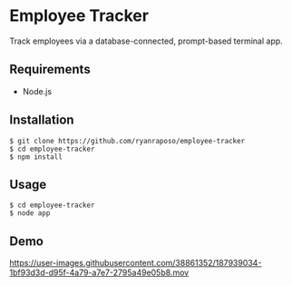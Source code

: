 # Employee Tracker

Track employees via a database-connected, prompt-based terminal app.  

## Requirements

- Node.js

## Installation

    $ git clone https://github.com/ryanraposo/employee-tracker
    $ cd employee-tracker
    $ npm install

## Usage

    $ cd employee-tracker
    $ node app

## Demo

https://user-images.githubusercontent.com/38861352/187939034-1bf93d3d-d95f-4a79-a7e7-2795a49e05b8.mov

